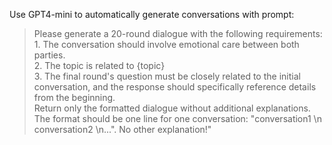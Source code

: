 Use GPT4-mini to automatically generate conversations with prompt:

> Please generate a 20-round dialogue with the following requirements:\
                   1. The conversation should involve emotional care between both parties.\
                   2. The topic is related to {topic}  
                   3. The final round\'s question must be closely related to the initial conversation, and the response should specifically reference details from the beginning.\
  Return only the formatted dialogue without additional explanations. \
  The format should be one line for one conversation: \"conversation1 \n conversation2 \n...\". No other explanation!"
